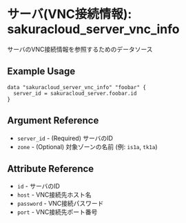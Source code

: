 # サーバ(VNC接続情報): sakuracloud_server_vnc_info

サーバのVNC接続情報を参照するためのデータソース

## Example Usage

```hcl
data "sakuracloud_server_vnc_info" "foobar" {
  server_id = sakuracloud_server.foobar.id
}
```

## Argument Reference

* `server_id` - (Required) サーバのID
* `zone` - (Optional) 対象ゾーンの名前 (例: `is1a`, `tk1a`)  

## Attribute Reference

* `id` - サーバのID
* `host` - VNC接続先ホスト名
* `password` - VNC接続パスワード
* `port` - VNC接続先ポート番号

